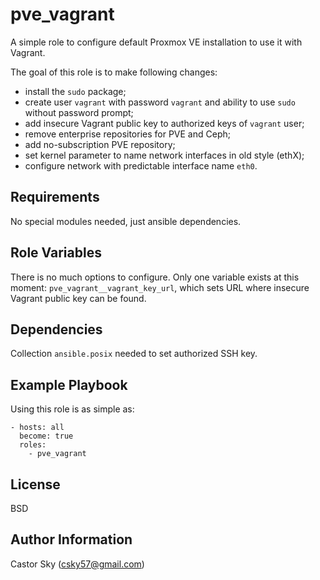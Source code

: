 pve_vagrant
=========

A simple role to configure default Proxmox VE installation to use it with Vagrant.

The goal of this role is to make following changes:
- install the `sudo` package;
- create user `vagrant` with password `vagrant` and ability to use `sudo` without password prompt;
- add insecure Vagrant public key to authorized keys of `vagrant` user;
- remove enterprise repositories for PVE and Ceph;
- add no-subscription PVE repository;
- set kernel parameter to name network interfaces in old style (ethX);
- configure network with predictable interface name `eth0`.

Requirements
------------

No special modules needed, just ansible dependencies.

Role Variables
--------------

There is no much options to configure. Only one variable exists at this moment: `pve_vagrant__vagrant_key_url`, which sets URL where insecure Vagrant public key can be found.

Dependencies
------------

Collection `ansible.posix` needed to set authorized SSH key.

Example Playbook
----------------

Using this role is as simple as:

    - hosts: all
      become: true
      roles:
        - pve_vagrant

License
-------

BSD

Author Information
------------------

Castor Sky (csky57@gmail.com)
